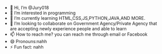 - 👋 Hi, I’m @Jury018
- 👀 I’m interested in programming 
- 🌱 I’m currently learning HTML,CSS,JS,PYTHON,JAVA,AND MORE.
- 💞️ I’m looking to collaborate on Government Agency/Private Agency that are accepting newly experience people and able to learn
- 📫 How to reach me? you can reach me through email or Facebook 
- 😄 Pronouns:nahh
- ⚡ Fun fact: nahh

<!---
Jury018/Jury018 is a ✨ special ✨ repository because its `README.md` (this file) appears on your GitHub profile.
You can click the Preview link to take a look at your changes.
--->
